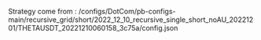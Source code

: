 Strategy come from : /configs/DotCom/pb-configs-main/recursive_grid/short/2022_12_10_recursive_single_short_noAU_20221201/THETAUSDT_20221210060158_3c75a/config.json